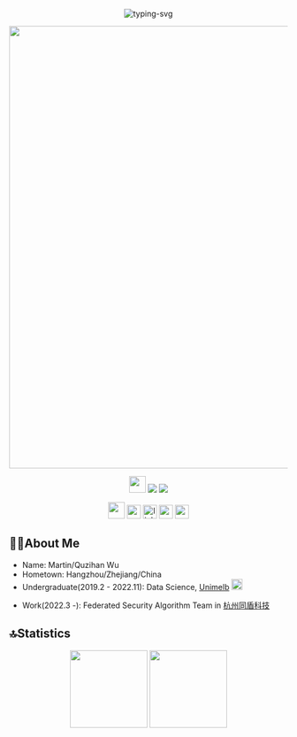 <p align="center">
   <img src="https://readme-typing-svg.herokuapp.com?size=25&color=3D76F7&center=true&vCenter=true&multiline=true&lines=WELCOME!" alt="typing-svg">
</p>


<!-- title/welcome words -->
<!-- <h1 align='center'> Hello ~ <br /> This is QUZIHAN WU 邬屈子涵</h1>
 -->
<div align='center'><img src="https://capsule-render.vercel.app/api?type=waving&color=E9CDF5&height=150&section=header&text=HEY!%20 THIS %IS %MARTIN.&fontSize=25&fontColor=213a26" width='800' /></div>


<!-- social media links 1-->
<p align="center">
   <img width=30 src="https://c.tenor.com/CsqnkjKnojgAAAAi/dm4uz3-foekoe.gif" />
   <a title="github" target="_blank" href="https://github.com/QUZIHANWU"><img src="https://img.shields.io/badge/dynamic/json?color=FFFFFF&label=Github&query=%24.data.totalSubs&suffix=followers&url=https%3A%2F%2Fapi.spencerwoo.com%2Fsubstats%2F%3Fsource%3Dgithub%26queryKey%3DQUZIHANWU" ></a>
   <a title="weibo" target="_blank" href="https://weibo.com/5553479709/profile?topnav=1&wvr=6"><img src="https://img.shields.io/badge/dynamic/json?labelColor=e71f19&color=FFFFFF&label=Weibo&query=%24.data.totalSubs&suffix=followers&url=https%3A%2F%2Fapi.spencerwoo.com%2Fsubstats%2F%3Fsource%3Dweibo%26queryKey%3D5553479709" ></a>
</p>


<!-- social media links 2-->
<div align='center'>
  <img width=30 src="https://c.tenor.com/CsqnkjKnojgAAAAi/dm4uz3-foekoe.gif" />
  <a href="https://www.instagram.com/marzeguptreetin/" target="_blank"><img height='25' src="https://img.shields.io/badge/-Instagram-%23E4405F?style=for-the-badge&logo=instagram&logoColor=white" target="_blank"></a>
  <a href='https://www.linkedin.cn/injobs/in/%E5%AD%90%E6%B6%B5-%E9%82%AC%E5%B1%88-868463210' alt='rin huang linkedin'><img src='https://img.shields.io/badge/LinkedIn-0077B5?style=for-the-badge&logo=linkedin&logoColor=white' alt='linkedin link' height='25' /></a>
<!--   <a href='https://www.instagram.com/marzeguptreetin/' alt='marzeguptreetin instagram'><img src='https://img.shields.io/badge/Instagram-E4405F?style=for-the-badge&logo=instagram&logoColor=white' alt='instagram' height='25'></a> -->
  <a href = "quzihanwu.0712@gmail.com"><img height='25' src="https://img.shields.io/badge/-Gmail-%23333?style=for-the-badge&logo=gmail&logoColor=white" target="_blank"></a>
  <a href="https://discord.com/channels/@me" target="_blank"><img height='25' src="https://img.shields.io/badge/Discord-7289DA?style=for-the-badge&logo=discord&logoColor=white" target="_blank"></a> 
</div>


## 🤵‍♂️About Me
- Name: Martin/Quzihan Wu
- Hometown: Hangzhou/Zhejiang/China
- Undergraduate(2019.2 - 2022.11): Data Science, <a href='https://www.unimelb.edu.au/' alt='unimelb'>Unimelb</a> 
                                                 <img src='https://c.tenor.com/nwE8h9HLqZUAAAAj/flag-country.gif' width=20 /> </p>
- Work(2022.3 -): Federated Security Algorithm Team in <a href='https://www.tongdun.cn/?r=pp' alt='杭州同盾科技'>杭州同盾科技</a>


## 🔝Statistics
<div align="center">
   <img height="140px"  src="https://github-readme-stats.vercel.app/api?username=QUZIHANWU&show_icons=true&theme=synthwave" />
   <img height="140px"  src="https://github-readme-stats.vercel.app/api/top-langs/?username=QUZIHANWU&layout=compact&theme=synthwave" />
</div>
